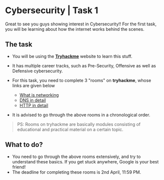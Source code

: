 # Cybersecurity | Task 1
Great to see you guys showing interest in Cybersecurity!! For the first task, you will be learning about how the internet works behind the scenes.

## The task
* You will be using the **[Tryhackme](https://tryhackme.com)** website to learn this stuff.
* It has multiple career tracks, such as Pre-Security, Offensive as well as Defensive cybersecurity.
* For this task, you need to complete 3 "rooms" on **tryhackme**, whose links are given below
    * [What is networking](https://tryhackme.com/room/whatisnetworking)
    * [DNS in detail](https://tryhackme.com/room/dnsindetail)
    * [HTTP in detail](https://tryhackme.com/room/httpindetail)

* It is advised to go through the above rooms in a chronological order.
> PS: Rooms on tryhackme are basically modules consisting of educational and practical material on a certain topic.

## What to do?
* You need to go through the above rooms extensively, and try to understand these basics. If you get stuck anywhere, Google is your best friend!
* The deadline for completing these rooms is 2nd April, 11:59 PM.